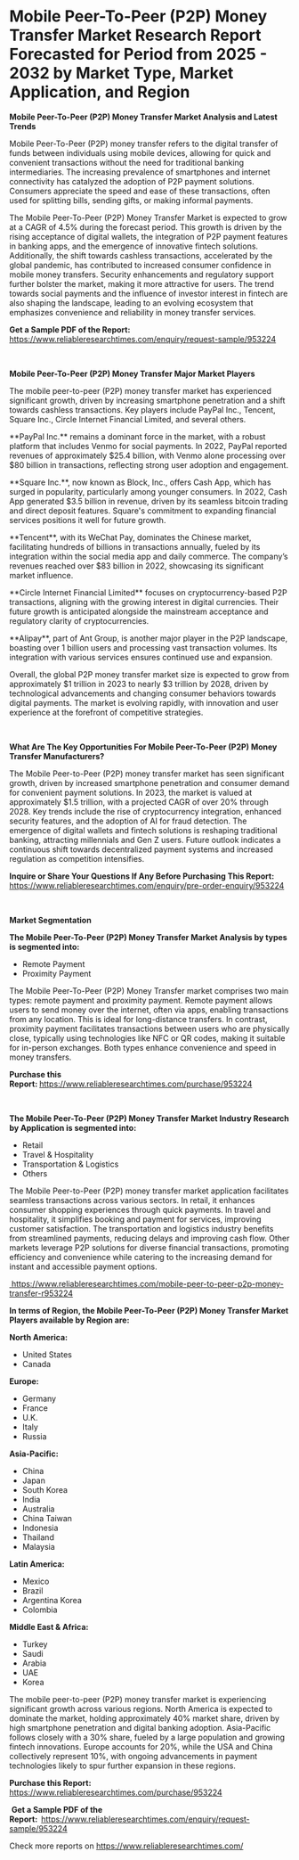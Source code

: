 <p><h1>Mobile Peer-To-Peer (P2P) Money Transfer Market Research Report Forecasted for Period from 2025 -  2032 by Market Type, Market Application, and Region</h1></p><p><strong>Mobile Peer-To-Peer (P2P) Money Transfer Market Analysis and Latest Trends</strong></p>
<p><p>Mobile Peer-To-Peer (P2P) money transfer refers to the digital transfer of funds between individuals using mobile devices, allowing for quick and convenient transactions without the need for traditional banking intermediaries. The increasing prevalence of smartphones and internet connectivity has catalyzed the adoption of P2P payment solutions. Consumers appreciate the speed and ease of these transactions, often used for splitting bills, sending gifts, or making informal payments.</p><p>The Mobile Peer-To-Peer (P2P) Money Transfer Market is expected to grow at a CAGR of 4.5% during the forecast period. This growth is driven by the rising acceptance of digital wallets, the integration of P2P payment features in banking apps, and the emergence of innovative fintech solutions. Additionally, the shift towards cashless transactions, accelerated by the global pandemic, has contributed to increased consumer confidence in mobile money transfers. Security enhancements and regulatory support further bolster the market, making it more attractive for users. The trend towards social payments and the influence of investor interest in fintech are also shaping the landscape, leading to an evolving ecosystem that emphasizes convenience and reliability in money transfer services.</p></p>
<p><strong>Get a Sample PDF of the Report:&nbsp;</strong> <a href="https://www.reliableresearchtimes.com/enquiry/request-sample/953224?utm_campaign=2199&utm_medium=2&utm_source=Github&utm_content=ia&utm_term=11032025&utm_id=mobile-peer-to-peer-p2p-money-transfer">https://www.reliableresearchtimes.com/enquiry/request-sample/953224</a></p>
<p>&nbsp;</p>
<p><strong>Mobile Peer-To-Peer (P2P) Money Transfer Major Market Players</strong></p>
<p><p>The mobile peer-to-peer (P2P) money transfer market has experienced significant growth, driven by increasing smartphone penetration and a shift towards cashless transactions. Key players include PayPal Inc., Tencent, Square Inc., Circle Internet Financial Limited, and several others.</p><p>**PayPal Inc.** remains a dominant force in the market, with a robust platform that includes Venmo for social payments. In 2022, PayPal reported revenues of approximately $25.4 billion, with Venmo alone processing over $80 billion in transactions, reflecting strong user adoption and engagement.</p><p>**Square Inc.**, now known as Block, Inc., offers Cash App, which has surged in popularity, particularly among younger consumers. In 2022, Cash App generated $3.5 billion in revenue, driven by its seamless bitcoin trading and direct deposit features. Square's commitment to expanding financial services positions it well for future growth.</p><p>**Tencent**, with its WeChat Pay, dominates the Chinese market, facilitating hundreds of billions in transactions annually, fueled by its integration within the social media app and daily commerce. The company’s revenues reached over $83 billion in 2022, showcasing its significant market influence.</p><p>**Circle Internet Financial Limited** focuses on cryptocurrency-based P2P transactions, aligning with the growing interest in digital currencies. Their future growth is anticipated alongside the mainstream acceptance and regulatory clarity of cryptocurrencies.</p><p>**Alipay**, part of Ant Group, is another major player in the P2P landscape, boasting over 1 billion users and processing vast transaction volumes. Its integration with various services ensures continued use and expansion.</p><p>Overall, the global P2P money transfer market size is expected to grow from approximately $1 trillion in 2023 to nearly $3 trillion by 2028, driven by technological advancements and changing consumer behaviors towards digital payments. The market is evolving rapidly, with innovation and user experience at the forefront of competitive strategies.</p></p>
<p>&nbsp;</p>
<p><strong>What Are The Key Opportunities For Mobile Peer-To-Peer (P2P) Money Transfer Manufacturers?</strong></p>
<p><p>The Mobile Peer-to-Peer (P2P) money transfer market has seen significant growth, driven by increased smartphone penetration and consumer demand for convenient payment solutions. In 2023, the market is valued at approximately $1.5 trillion, with a projected CAGR of over 20% through 2028. Key trends include the rise of cryptocurrency integration, enhanced security features, and the adoption of AI for fraud detection. The emergence of digital wallets and fintech solutions is reshaping traditional banking, attracting millennials and Gen Z users. Future outlook indicates a continuous shift towards decentralized payment systems and increased regulation as competition intensifies.</p></p>
<p><strong>Inquire or Share Your Questions If Any Before Purchasing This Report:</strong> <a href="https://www.reliableresearchtimes.com/enquiry/pre-order-enquiry/953224?utm_campaign=2199&utm_medium=2&utm_source=Github&utm_content=ia&utm_term=11032025&utm_id=mobile-peer-to-peer-p2p-money-transfer">https://www.reliableresearchtimes.com/enquiry/pre-order-enquiry/953224</a></p>
<p>&nbsp;</p>
<p><strong>Market Segmentation</strong></p>
<p><strong>The Mobile Peer-To-Peer (P2P) Money Transfer Market Analysis by types is segmented into:</strong></p>
<p><ul><li>Remote Payment</li><li>Proximity Payment</li></ul></p>
<p><p>The Mobile Peer-To-Peer (P2P) Money Transfer market comprises two main types: remote payment and proximity payment. Remote payment allows users to send money over the internet, often via apps, enabling transactions from any location. This is ideal for long-distance transfers. In contrast, proximity payment facilitates transactions between users who are physically close, typically using technologies like NFC or QR codes, making it suitable for in-person exchanges. Both types enhance convenience and speed in money transfers.</p></p>
<p><strong>Purchase this Report:&nbsp;</strong><a href="https://www.reliableresearchtimes.com/purchase/953224?utm_campaign=2199&utm_medium=2&utm_source=Github&utm_content=ia&utm_term=11032025&utm_id=mobile-peer-to-peer-p2p-money-transfer">https://www.reliableresearchtimes.com/purchase/953224</a></p>
<p>&nbsp;</p>
<p><strong>The Mobile Peer-To-Peer (P2P) Money Transfer Market Industry Research by Application is segmented into:</strong></p>
<p><ul><li>Retail</li><li>Travel & Hospitality</li><li>Transportation & Logistics</li><li>Others</li></ul></p>
<p><p>The Mobile Peer-to-Peer (P2P) money transfer market application facilitates seamless transactions across various sectors. In retail, it enhances consumer shopping experiences through quick payments. In travel and hospitality, it simplifies booking and payment for services, improving customer satisfaction. The transportation and logistics industry benefits from streamlined payments, reducing delays and improving cash flow. Other markets leverage P2P solutions for diverse financial transactions, promoting efficiency and convenience while catering to the increasing demand for instant and accessible payment options.</p></p>
<p><a href="https://www.reliableresearchtimes.com/mobile-peer-to-peer-p2p-money-transfer-r953224?utm_campaign=2199&utm_medium=2&utm_source=Github&utm_content=ia&utm_term=11032025&utm_id=mobile-peer-to-peer-p2p-money-transfer">&nbsp;https://www.reliableresearchtimes.com/mobile-peer-to-peer-p2p-money-transfer-r953224</a></p>
<p><strong>In terms of Region, the Mobile Peer-To-Peer (P2P) Money Transfer Market Players available by Region are:</strong></p>
<p>
    <p> <strong> North America: </strong>
        <ul>
            <li>United States</li>
            <li>Canada</li>
        </ul>
        </p> 
    <p> <strong> Europe: </strong>
        <ul>
            <li>Germany</li>
            <li>France</li>
            <li>U.K.</li>
            <li>Italy</li>
            <li>Russia</li>
        </ul>
        </p> 
    <p> <strong> Asia-Pacific: </strong>
        <ul>
            <li>China</li>
            <li>Japan</li>
            <li>South Korea</li>
            <li>India</li>
            <li>Australia</li>
            <li>China Taiwan</li>
            <li>Indonesia</li>
            <li>Thailand</li>
            <li>Malaysia</li>
        </ul>
        </p> 
    <p> <strong> Latin America: </strong>
        <ul>
            <li>Mexico</li>
            <li>Brazil</li>
            <li>Argentina Korea</li>
            <li>Colombia</li>
        </ul>
        </p> 
    <p> <strong> Middle East & Africa: </strong>
        <ul>
            <li>Turkey</li>
            <li>Saudi</li>
            <li>Arabia</li>
            <li>UAE</li>
            <li>Korea</li>
        </ul>
    </p>
    </p>
<p><p>The mobile peer-to-peer (P2P) money transfer market is experiencing significant growth across various regions. North America is expected to dominate the market, holding approximately 40% market share, driven by high smartphone penetration and digital banking adoption. Asia-Pacific follows closely with a 30% share, fueled by a large population and growing fintech innovations. Europe accounts for 20%, while the USA and China collectively represent 10%, with ongoing advancements in payment technologies likely to spur further expansion in these regions.</p></p>
<p><strong>Purchase this Report: </strong><a href="https://www.reliableresearchtimes.com/purchase/953224?utm_campaign=2199&utm_medium=2&utm_source=Github&utm_content=ia&utm_term=11032025&utm_id=mobile-peer-to-peer-p2p-money-transfer">https://www.reliableresearchtimes.com/purchase/953224</a></p>
<p>&nbsp;<strong>Get a Sample PDF of the Report:&nbsp;&nbsp;</strong><a href="https://www.reliableresearchtimes.com/enquiry/request-sample/953224?utm_campaign=2199&utm_medium=2&utm_source=Github&utm_content=ia&utm_term=11032025&utm_id=mobile-peer-to-peer-p2p-money-transfer">https://www.reliableresearchtimes.com/enquiry/request-sample/953224</a></p>
<p><strong></strong></p>
<p>Check more reports on <a href="https://www.reliableresearchtimes.com/?utm_campaign=2199&utm_medium=2&utm_source=Github&utm_content=ia&utm_term=11032025&utm_id=mobile-peer-to-peer-p2p-money-transfer">https://www.reliableresearchtimes.com/</a></p>